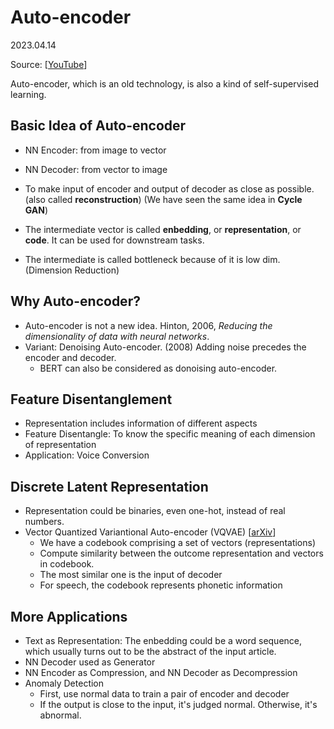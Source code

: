 # Auto-encoder

2023.04.14

Source: [[YouTube](https://www.youtube.com/watch?v=3oHlf8-J3Nc&list=PLJV_el3uVTsMhtt7_Y6sgTHGHp1Vb2P2J&index=22)]

Auto-encoder, which is an old technology, is also a kind of self-supervised learning.

## Basic Idea of Auto-encoder

+ NN Encoder: from image to vector
+ NN Decoder: from vector to image

+ To make input of encoder and output of decoder as close as possible. (also called **reconstruction**) (We have seen the same idea in **Cycle GAN**)
+ The intermediate vector is called **enbedding**, or **representation**, or **code**. It can be used for downstream tasks.
+ The intermediate is called bottleneck because of it is low dim. (Dimension Reduction)

## Why Auto-encoder?

+ Auto-encoder is not a new idea. Hinton, 2006, *Reducing the dimensionality of data with neural networks*.
+ Variant: Denoising Auto-encoder. (2008) Adding noise precedes the encoder and decoder.
    + BERT can also be considered as donoising auto-encoder.

## Feature Disentanglement

+ Representation includes information of different aspects
+ Feature Disentangle: To know the specific meaning of each dimension of representation
+ Application: Voice Conversion

## Discrete Latent Representation

+ Representation could be binaries, even one-hot, instead of real numbers.
+ Vector Quantized Variantional Auto-encoder (VQVAE) [[arXiv](https://arxiv.org/abs/1711.00937)]
    + We have a codebook comprising a set of vectors (representations)
    + Compute similarity between the outcome representation and vectors in codebook.
    + The most similar one is the input of decoder
    + For speech, the codebook represents phonetic information

## More Applications

+ Text as Representation: The enbedding could be a word sequence, which usually turns out to be the abstract of the input article.
+ NN Decoder used as Generator
+ NN Encoder as Compression, and NN Decoder as Decompression
+ Anomaly Detection
    + First, use normal data to train a pair of encoder and decoder
    + If the output is close to the input, it's judged normal. Otherwise, it's abnormal.